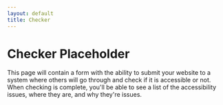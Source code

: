 ```yaml
---
layout: default
title: Checker
---
```

# Checker Placeholder

This page will contain a form with the ability to submit your website to a system where others will go through and check if it is accessible or not. When checking is complete, you'll be able to see a list of the accessibility issues, where they are, and why they're issues.